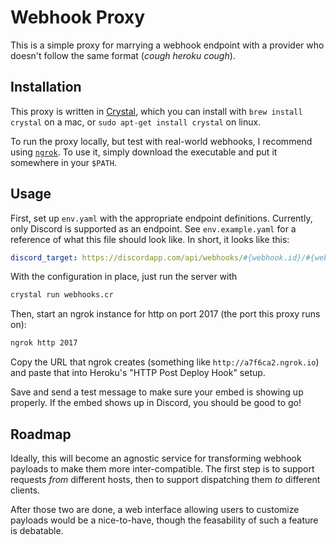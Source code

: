 # Webhook Proxy

This is a simple proxy for marrying a webhook endpoint with a provider who doesn't follow the same format (_*cough* heroku *cough*_).


## Installation

This proxy is written in [Crystal](http://crystal-lang.org), which you can install with `brew install crystal` on a mac, or `sudo apt-get install crystal` on linux.

To run the proxy locally, but test with real-world webhooks, I recommend using [`ngrok`](https://ngrok.com/download). To use it, simply download the executable and put it somewhere in your `$PATH`.


## Usage

First, set up `env.yaml` with the appropriate endpoint definitions. Currently, only Discord is supported as an endpoint. See `env.example.yaml` for a reference of what this file should look like. In short, it looks like this:

```yaml
discord_target: https://discordapp.com/api/webhooks/#{webhook.id}/#{webhook.token}
```

With the configuration in place, just run the server with

```bash
crystal run webhooks.cr
```

Then, start an ngrok instance for http on port 2017 (the port this proxy runs on):

```bash
ngrok http 2017
```

Copy the URL that ngrok creates (something like `http://a7f6ca2.ngrok.io`) and paste that into Heroku's "HTTP Post Deploy Hook" setup.

Save and send a test message to make sure your embed is showing up properly. If the embed shows up in Discord, you should be good to go!


## Roadmap

Ideally, this will become an agnostic service for transforming webhook payloads to make them more inter-compatible. The first step is to support requests _from_ different hosts, then to support dispatching them _to_ different clients.

After those two are done, a web interface allowing users to customize payloads would be a nice-to-have, though the feasability of such a feature is debatable.
